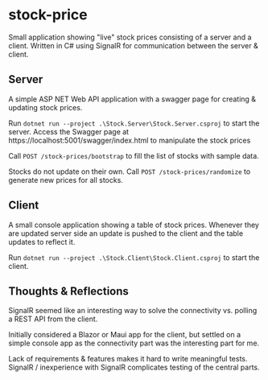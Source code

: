 # stock-price

Small application showing "live" stock prices consisting of a server and a client. Written in C# using SignalR for communication between the server & client.

## Server
A simple ASP NET Web API application with a swagger page for creating & updating stock prices.

Run `dotnet run --project .\Stock.Server\Stock.Server.csproj` to start the server.
Access the Swagger page at https://localhost:5001/swagger/index.html to manipulate the stock prices

Call `POST /stock-prices/bootstrap` to fill the list of stocks with sample data.

Stocks do not update on their own. Call `POST /stock-prices/randomize` to generate new prices for all stocks.

## Client
A small console application showing a table of stock prices.
Whenever they are updated server side an update is pushed to the client and the table updates to reflect it.

Run `dotnet run --project .\Stock.Client\Stock.Client.csproj` to start the client.

## Thoughts & Reflections
SignalR seemed like an interesting way to solve the connectivity vs. polling a REST API from the client.

Initially considered a Blazor or Maui app for the client, but settled on a simple console app as the connectivity part was the interesting part for me.

Lack of requirements & features makes it hard to write meaningful tests.
SignalR / inexperience with SignalR complicates testing of the central parts.